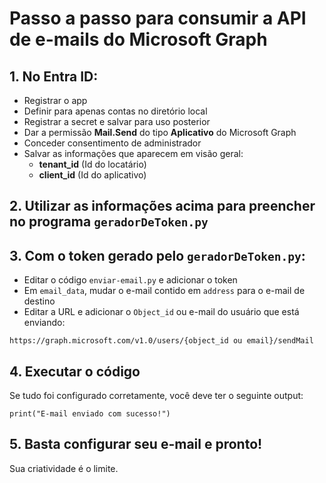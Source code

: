 # Passo a passo para consumir a API de e-mails do Microsoft Graph

## 1. No Entra ID:
- Registrar o app
- Definir para apenas contas no diretório local
- Registrar a secret e salvar para uso posterior
- Dar a permissão **Mail.Send** do tipo **Aplicativo** do Microsoft Graph
- Conceder consentimento de administrador
- Salvar as informações que aparecem em visão geral:
  - **tenant_id** (Id do locatário)
  - **client_id** (Id do aplicativo)

## 2. Utilizar as informações acima para preencher no programa `geradorDeToken.py`

## 3. Com o token gerado pelo `geradorDeToken.py`:
- Editar o código `enviar-email.py` e adicionar o token
- Em `email_data`, mudar o e-mail contido em `address` para o e-mail de destino
- Editar a URL e adicionar o `Object_id` ou e-mail do usuário que está enviando:

```
https://graph.microsoft.com/v1.0/users/{object_id ou email}/sendMail
```

## 4. Executar o código
Se tudo foi configurado corretamente, você deve ter o seguinte output:

```
print("E-mail enviado com sucesso!")
```

## 5. Basta configurar seu e-mail e pronto!
Sua criatividade é o limite.
